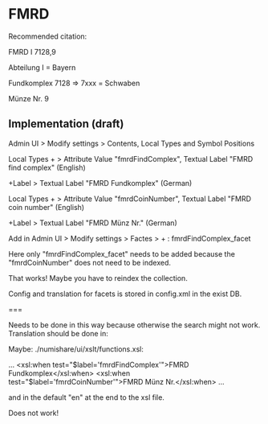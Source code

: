 # FMRD
Recommended citation:

FMRD I 7128,9

Abteilung I = Bayern

Fundkomplex 7128 => 7xxx = Schwaben

Münze Nr. 9

## Implementation (draft)

Admin UI > Modify settings > Contents, Local Types and Symbol Positions

Local Types + > Attribute Value "fmrdFindComplex", Textual Label "FMRD find complex" (English)

+Label > Textual Label "FMRD Fundkomplex" (German)

Local Types + > Attribute Value "fmrdCoinNumber", Textual Label "FMRD coin number" (English)

+Label > Textual Label "FMRD Münz Nr." (German)


Add in Admin UI > Modify settings > Factes > + : fmrdFindComplex_facet

Here only "fmrdFindComplex_facet" needs to be added because the "fmrdCoinNumber" does not need to be indexed.

That works! Maybe you have to reindex the collection.

Config and translation for facets is stored in config.xml in the exist DB.

===

        

Needs to be done in this way because otherwise the search might not work.
Translation should be done in:


Maybe:
./numishare/ui/xslt/functions.xsl:

...
 <xsl:when test="$label='fmrdFindComplex'">FMRD Fundkomplex</xsl:when>
 <xsl:when test="$label='fmrdCoinNumber'">FMRD Münz Nr.</xsl:when>
...

and in the default "en" at the end to the xsl file.

Does not work!
